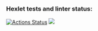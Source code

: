 ### Hexlet tests and linter status:
[![Actions Status](https://github.com/Vlad-Code/frontend-project-11/workflows/hexlet-check/badge.svg)](https://github.com/Vlad-Code/frontend-project-11/actions)
<a href="https://codeclimate.com/github/Vlad-Code/frontend-project-11/maintainability"><img src="https://api.codeclimate.com/v1/badges/021f9de60d190dc948dc/maintainability" /></a>